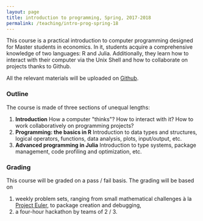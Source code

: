 ```yaml
---
layout: page
title: introduction to programming, Spring, 2017-2018
permalink: /teaching/intro-prog-spring-18
---
```


This course is a practical introduction to computer programming designed for Master students in economics. In it, students acquire a comprehensive knowledge of two languages: R and Julia. Additionally, they learn how to interact with their computer via the Unix Shell and how to collaborate on projects thanks to Github.

All the relevant materials will be uploaded on <a href="https://github.com/HugoLhuillier/IntroProg2018" target="blank">Github</a>.

### Outline

The course is made of three sections of unequal lengths:

1. **Introduction** How a computer "thinks"? How to interact with it? How to work collaboratively on programming projects?
2. **Programming: the basics in R** Introduction to data types and structures, logical operators, functions, data analysis, plots, input/output, etc.
3. **Advanced programming in Julia** Introduction to type systems, package management, code profiling and optimization, etc.

### Grading

This course will be graded on a pass / fail basis. The grading will be based on

1. weekly problem sets, ranging from small mathematical challenges à la <a href="https://projecteuler.net/about" target="blank">Project Euler</a>, to package creation and debugging,
2. a four-hour hackathon by teams of 2 / 3.
